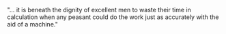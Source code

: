 "… it is beneath the dignity of excellent men to waste their time in calculation when any peasant could do the work just as accurately with the aid of a machine."
